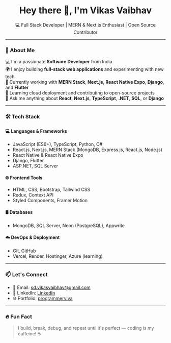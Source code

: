 <h1 align="center">Hey there 👋, I'm Vikas Vaibhav</h1>

<p align="center">
💻 Full Stack Developer | MERN & Next.js Enthusiast | Open Source Contributor  
</p>

---

### 🚀 About Me

💻 I'm a passionate **Software Developer** from India  
🌍 I enjoy building **full-stack web applications** and experimenting with new tech  
🧠 Currently working with **MERN Stack**, **Next.js**, **React Native Expo**, **Django**, and **Flutter**  
🌱 Learning cloud deployment and contributing to open-source projects  
💬 Ask me anything about **React**, **Next.js**, **TypeScript**, **.NET**, **SQL**, or **Django**

---

### 🛠️ Tech Stack

#### 💻 Languages & Frameworks
- JavaScript (ES6+), TypeScript, Python, C#
- React.js, Next.js, MERN Stack (MongoDB, Express.js, React.js, Node.js)
- React Native & React Native Expo
- Django, Flutter
- ASP.NET, SQL Server

#### 🌐 Frontend Tools
- HTML, CSS, Bootstrap, Tailwind CSS
- Redux, Context API
- Styled Components, Framer Motion

#### 🛢️ Databases
- MongoDB, SQL Server, Neon (PostgreSQL), Appwrite

#### ☁️ DevOps & Deployment
- Git, GitHub
- Vercel, Render, Hostinger, Azure (learning)

---

### 📫 Let's Connect

- 📧 Email: sd.vikasvaibhav@gmail.com  
- 🔗 LinkedIn: [LinkedIn](https://linkedin.com/in/vikasvaibhav)  
- 🌐 Portfolio: [programmerviva](https://vivaportfolio.vercel.app)

---

### 🔥 Fun Fact

> I build, break, debug, and repeat until it's perfect — coding is my caffeine! ☕
